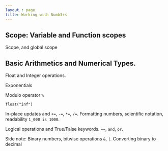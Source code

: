 ```yaml
---
layout : page
title: Working with Numb3rs
---
```


## Scope: Variable and Function scopes

Scope, and global scope

## Basic Arithmetics and Numerical Types.

Float and Integer operations.

Exponentials

Modulo operator `%`

`float("inf")`

In-place updates and `+=`, `-=`, `*=`, `/=`. Formatting numbers, scientific
notation, readability `1_000 is 1000`.

Logical operations and True/False keywords. `==`, `and`, `or`.

Side note: Binary numbers, bitwise operations `&`, `|`. Converting binary to decimal

